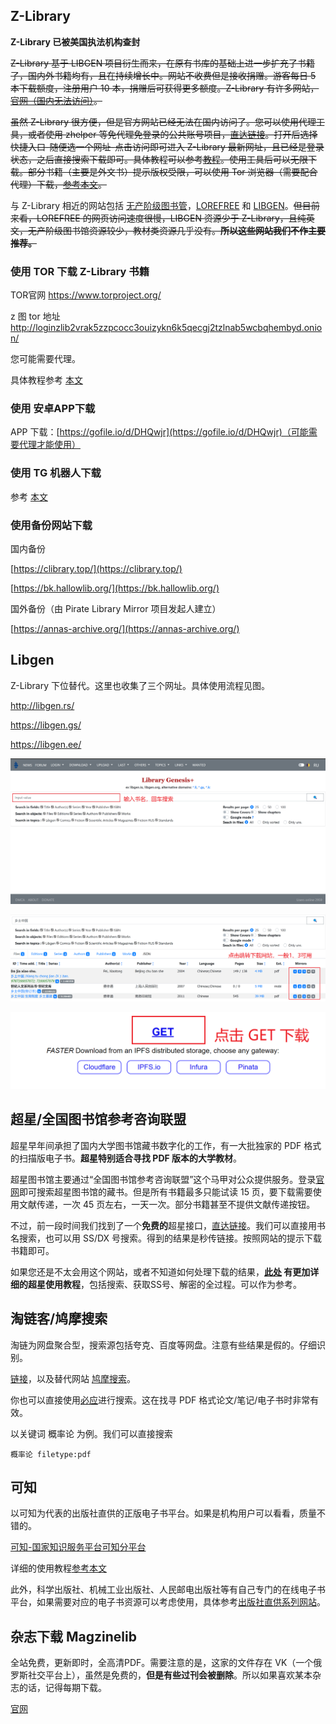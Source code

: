 
## Z-Library

**Z-Library 已被美国执法机构查封**

~~Z-Library 基于 LIBGEN 项目衍生而来，在原有书库的基础上进一步扩充了书籍了，国内外书籍均有，且在持续增长中。网站不收费但是接收捐赠。游客每日 5 本下载额度，注册用户 10 本，捐赠后可获得更多额度。Z-Library 有许多网站，[官网（国内无法访问）](http://z-lib.org/)。~~

~~虽然 Z-Library 很方便，但是官方网站已经无法在国内访问了。您可以使用代理工具，或者使用 zhelper 等免代理免登录的公共账号项目，[直达链接](https://www.zhelper.net/)。打开后选择快捷入口-随便选一个网址-点击访问即可进入 Z-Library 最新网址，且已经是登录状态，之后直接搜索下载即可。具体教程可以参考[教程](/post/zhelper)。使用工具后可以无限下载。部分书籍（主要是外文书）提示版权受限，可以使用 Tor 浏览器（需要配合代理）下载，[参考本文](https://yibook.org/post/zlib-tor/)。~~

与 Z-Library 相近的网站包括 [无产阶级图书管](https://library.proletarian.me/)，[LOREFREE](https://ebook2.lorefree.com/) 和 [LIBGEN](http://libgen.rs/)。~~但目前来看，LOREFREE 的网页访问速度很慢，LIBGEN 资源少于 Z-Library，且纯英文，无产阶级图书馆资源较少，教材类资源几乎没有。**所以这些网站我们不作主要推荐。**~~

<!-- ### zhelper 小组备份的 3000 本电子书

https://file.zhelper.de -->

### 使用 TOR 下载 Z-Library 书籍

TOR官网 https://www.torproject.org/

z 图 tor 地址 http://loginzlib2vrak5zzpcocc3ouizykn6k5qecgj2tzlnab5wcbqhembyd.onion/

您可能需要代理。

具体教程参考 [本文](https://bbs.yibook.org/d/206-hui-fu-xia-zai-fang-shi-2-shi-yong-tor-xia-zai-z-library-zi-yuan/32)

### 使用 安卓APP下载

APP 下载：[https://gofile.io/d/DHQwjr](https://gofile.io/d/DHQwjr)（可能需要代理才能使用）

### 使用 TG 机器人下载

参考 [本文](https://bbs.yibook.org/d/220-hui-fu-xia-zai-fang-shi-1-tong-guo-tg-ji-qi-ren-xia-zai-z-library-shu-ji)

### 使用备份网站下载

国内备份

[https://clibrary.top/](https://clibrary.top/)

[https://bk.hallowlib.org/](https://bk.hallowlib.org/)

国外备份（由 Pirate Library Mirror 项目发起人建立）

[https://annas-archive.org/](https://annas-archive.org/)

## Libgen

Z-Library 下位替代。这里也收集了三个网址。具体使用流程见图。

http://libgen.rs/

https://libgen.gs/

https://libgen.ee/

![](./2022-08-18-16-25-14.png)

![](./2022-08-18-16-26-18.png)

![](./2022-08-18-16-26-54.png)

## 超星/全国图书馆参考咨询联盟

超星早年间承担了国内大学图书馆藏书数字化的工作，有一大批独家的 PDF 格式的扫描版电子书。**超星特别适合寻找 PDF 版本的大学教材**。

超星图书馆主要通过“全国图书馆参考咨询联盟”这个马甲对公众提供服务。登录[官网](http://www.ucdrs.superlib.net/)即可搜索超星图书馆的藏书。但是所有书籍最多只能试读 15 页，要下载需要使用文献传递，一次 45 页左右，一天一次。部分书籍甚至不提供文献传递按钮。

<!-- 但这并不意味着我们无法获取超星库里的书籍。简单来说，目前有人批量导出了超星书库，淘宝很多代找电子书商就是购买了这套书库。网上也有很多收费的（一般是2RMB/本）接口。所以之前我并不推荐这个渠道。 -->

不过，前一段时间我们找到了一个**免费的**超星接口，[直达链接](https://freembook.com/)。我们可以直接用书名搜索，也可以用 SS/DX 号搜索。得到的结果是秒传链接。按照网站的提示下载书籍即可。

如果您还是不太会用这个网站，或者不知道如何处理下载的结果，**[此处](https://ssdown.org/blog/quick/) 有更加详细的超星使用教程**，包括搜索、获取SS号、解密的全过程。可以作为参考。

## 淘链客/鸠摩搜索

淘链为网盘聚合型，搜索源包括夸克、百度等网盘。注意有些结果是假的。仔细识别。

[链接](https://www.toplinks.cc)，以及替代网站 [鸠摩搜索](https://www.jiumodiary.com/)。

你也可以直接使用[必应](https://cn.bing.com/)进行搜索。这在找寻 PDF 格式论文/笔记/电子书时非常有效。

以关键词 概率论 为例。我们可以直接搜索

```
概率论 filetype:pdf 
```

## 可知

以可知为代表的出版社直供的正版电子书平台。如果是机构用户可以看看，质量不错的。

[可知-国家知识服务平台可知分平台](/d/12kx)

详细的使用教程[参考本文](/post/keledge)

此外，科学出版社、机械工业出版社、人民邮电出版社等有自己专门的在线电子书平台，如果需要对应的电子书资源可以考虑使用，具体参考[出版社直供系列网站](https://yibook.org/tags/%E5%87%BA%E7%89%88%E7%A4%BE%E7%9B%B4%E4%BE%9B/)。


## 杂志下载 Magzinelib

全站免费，更新即时，全高清PDF。需要注意的是，这家的文件存在 VK（一个俄罗斯社交平台上），虽然是免费的，**但是有些过刊会被删除**。所以如果喜欢某本杂志的话，记得每期下载。

[官网](https://magazinelib.com/)

